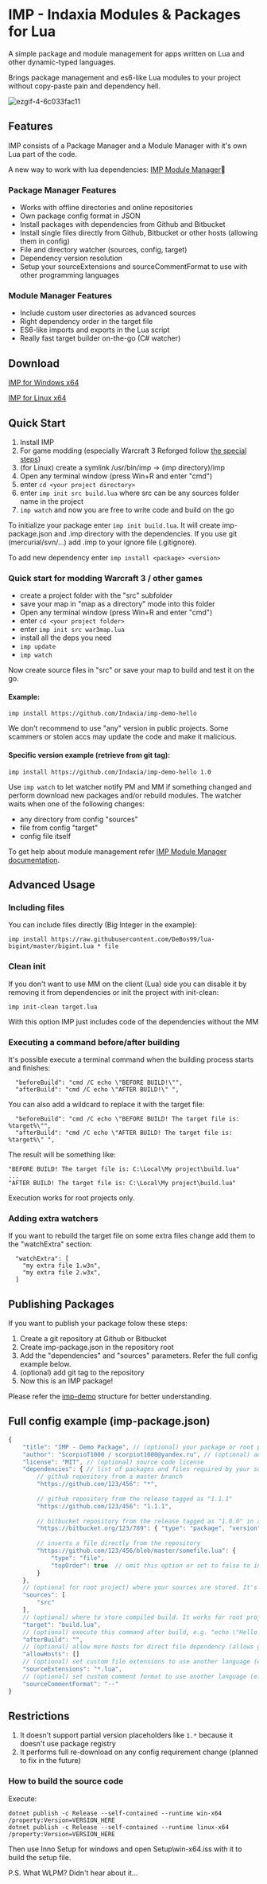# IMP - Indaxia Modules & Packages for Lua

A simple package and module management for apps written on Lua and other dynamic-typed languages.

Brings package management and es6-like Lua modules to your project without copy-paste pain and dependency hell.

![ezgif-4-6c033fac11](https://github.com/user-attachments/assets/daf0e719-16c5-42a6-935b-c5586fa0bc3e)

## Features
IMP consists of a Package Manager and a Module Manager with it's own Lua part of the code.

A new way to work with lua dependencies: [IMP Module Manager](https://github.com/Indaxia/imp-lua-mm):satellite:

### Package Manager Features
- Works with offline directories and online repositories
- Own package config format in JSON
- Install packages with dependencies from Github and Bitbucket
- Install single files directly from Github, Bitbucket or other hosts (allowing them in config)
- File and directory watcher (sources, config, target)
- Dependency version resolution
- Setup your sourceExtensions and sourceCommentFormat to use with other programming languages

### Module Manager Features
- Include custom user directories as advanced sources
- Right dependency order in the target file
- ES6-like imports and exports in the Lua script
- Really fast target builder on-the-go (C# watcher)

## Download

[IMP for Windows x64](https://indaxia.com/public/releases/imp/1.0/Install%20IMP%20for%20Windows.exe)

[IMP for Linux x64](https://indaxia.com/public/releases/imp/1.0/Install%20IMP%20for%20Linux%20x64.zip)

## Quick Start

1. Install IMP
2. For game modding (especially Warcraft 3 Reforged follow [the special steps](#quick-start-for-modding-warcraft-3--other-games))
3. (for Linux) create a symlink /usr/bin/imp -> (imp directory)/imp
4. Open any terminal window (press Win+R and enter "cmd")
5. enter ```cd <your project directory>```
6. enter ```imp init src build.lua``` where src can be any sources folder name in the project
8. ```imp watch``` and now you are free to write code and build on the go

To initialize your package enter ```imp init build.lua```. 
It will create imp-package.json and .imp directory with the dependencies. If you use git (mercurial/svn/...) add .imp to your ignore file (.gitignore).

To add new dependency enter ```imp install <package> <version>```

### Quick start for modding Warcraft 3 / other games
- create a project folder with the "src" subfolder
- save your map in "map as a directory" mode into this folder
- Open any terminal window (press Win+R and enter "cmd")
- enter ```cd <your project folder>```
- enter ```imp init src war3map.lua```
- install all the deps you need
- ```imp update```
- ```imp watch```

Now create source files in "src" or save your map to build and test it on the go.

#### Example:
```
imp install https://github.com/Indaxia/imp-demo-hello
```
We don't recommend to use "any" version in public projects. Some scammers or stolen accs may update the code and make it malicious. 

#### Specific version example (retrieve from git tag):
```
imp install https://github.com/Indaxia/imp-demo-hello 1.0
```

Use ```imp watch``` to let watcher notify PM and MM if something changed and perform download new packages and/or rebuild modules.
The watcher waits when one of the following changes:
- any directory from config "sources"
- file from config "target"
- config file itself

To get help about module management refer [IMP Module Manager documentation](https://github.com/Indaxia/imp-lua-mm).

## Advanced Usage

### Including files
You can include files directly (Big Integer in the example):
```
imp install https://raw.githubusercontent.com/DeBos99/lua-bigint/master/bigint.lua * file
```

### Clean init
If you don't want to use MM on the client (Lua) side you can disable it by removing it from dependencies or init the project with init-clean:
```
imp init-clean target.lua
```
With this option IMP just includes code of the dependencies without the MM

### Executing a command before/after building
It's possible execute a terminal command when the building process starts and finishes:
```
  "beforeBuild": "cmd /C echo \"BEFORE BUILD!\"",
  "afterBuild": "cmd /C echo \"AFTER BUILD!\" ",
```

You can also add a wildcard to replace it with the target file:
```
  "beforeBuild": "cmd /C echo \"BEFORE BUILD! The target file is: %target%\"",
  "afterBuild": "cmd /C echo \"AFTER BUILD! The target file is: %target%\" ",
```
The result will be something like:
```
"BEFORE BUILD! The target file is: C:\Local\My project\build.lua"
...
"AFTER BUILD! The target file is: C:\Local\My project\build.lua"
```

Execution works for root projects only.

### Adding extra watchers
If you want to rebuild the target file on some extra files change add them to the "watchExtra" section:
```
  "watchExtra": [
    "my extra file 1.w3n",
    "my extra file 2.w3x",
  ]
```

## Publishing Packages

If you want to publish your package folow these steps:
1. Create a git repository at Github or Bitbucket
2. Create imp-package.json in the repository root
3. Add the "dependencies" and "sources" parameters. Refer the full config example below.
4. (optional) add git tag to the repository
5. Now this is an IMP package!

Please refer the [imp-demo](https://github.com/Indaxia/imp-demo-hello) structure for better understanding.

## Full config example (imp-package.json) 

```js
{
    "title": "IMP - Demo Package", // (optional) your package or root project title
    "author": "ScorpioT1000 / scorpiot1000@yandex.ru", // (optional) author information
    "license": "MIT", // (optional) source code license
    "dependencies": { // list of packages and files required by your source code
        // github repository from a master branch
        "https://github.com/123/456": "*",
        
        // github repository from the release tagged as "1.1.1"
        "https://github.com/123/456": "1.1.1",
        
        // bitbucket repository from the release tagged as "1.0.0" in an object format
        "https://bitbucket.org/123/789": { "type": "package", "version": "1.0.0" },
        
        // inserts a file directly from the repository
        "https://github.com/123/456/blob/master/somefile.lua": { 
            "type": "file", 
            "topOrder": true  // omit this option or set to false to insert the file after repositories' sources
        }
    },
    // (optional for root project) where your sources are stored. It's important for the package, but can be omitted for root project (it watches "target")
    "sources": [
        "src"
    ],
    // (optional) where to store compiled build. It works for root project only. You can specify different extension for another language
    "target": "build.lua",
    // (optional) execute this command after build, e.g. "echo \"Hello!\""
    "afterBuild": "",
    // (optional) allow more hosts for direct file dependency (allows github.com and bitbucket.org by default). It works for root project only.
    "allowHosts": []
    // (optional) set custom file extensions to use another language (e.g. "*.js")
    "sourceExtensions": "*.lua",
    // (optional) set custom comment format to use another language (e.g. "//")
    "sourceCommentFormat": "--"
}
```

## Restrictions

1. It doesn't support partial version placeholders like ```1.*``` because it doesn't use package registry
2. It performs full re-download on any config requirement change (planned to fix in the future)

### How to build the source code

Execute:
```
dotnet publish -c Release --self-contained --runtime win-x64 /property:Version=VERSION_HERE
dotnet publish -c Release --self-contained --runtime linux-x64 /property:Version=VERSION_HERE
```

Then use Inno Setup for windows and open Setup\win-x64.iss with it to build the setup file.


P.S. What WLPM? Didn't hear about it...
